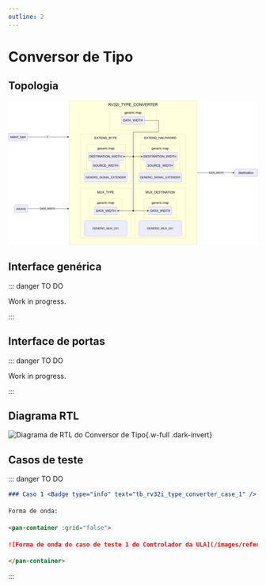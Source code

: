 ```yaml
---
outline: 2
---
```


# Conversor de Tipo

## Topologia

![alt text](/public/images/reference/report_components/rv32i_type_converter.drawio.svg)

## Interface genérica

::: danger TO DO

Work in progress.

:::

## Interface de portas

::: danger TO DO

Work in progress.

:::

## Diagrama RTL

<pan-container>

![Diagrama de RTL do Conversor de Tipo](/images/reference/components/rv32i_type_converter_netlist.svg){.w-full .dark-invert}

</pan-container>

## Casos de teste

::: danger TO DO

```md
### Caso 1 <Badge type="info" text="tb_rv32i_type_converter_case_1" />

Forma de onda:

<pan-container :grid="false">

![Forma de onda do caso de teste 1 do Controlador da ULA](/images/reference/components/tb_rv32i_type_converter_case_1.svg){.w-full .dark-invert}

</pan-container>

```

:::
